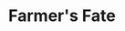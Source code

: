 ---
abv: 4.7
alt:
availability: Keg
bitterness: 
description: A blend of barrel aged and young clean fermented beer. Crisp, low on hops, and light in body. Aged on Dark Opal Basil and Holy Basil grown by Alexander Acres.
gravity: 
hops: 
ibu: 12
img: beer.jpg
layout: beer
malt: 
modal-id: farmers-fate
title: Farmer's Fate
on-tap: nope
sourness: 
style: Grisette w/ Basil
---